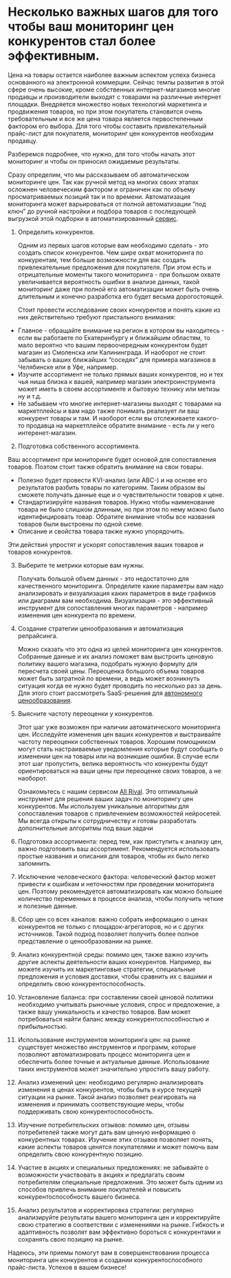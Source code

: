 # Несколько важных шагов для того чтобы ваш мониторинг цен конкурентов стал более эффективным.

Цена на товары остается наиболее важным аспектом успеха бизнеса основанного на электронной коммерции. Сейчас темпы развития в этой сфере очень высокие, кроме собственных интернет-магазинов многие продавцы и производители выходят с товарами на различные интернет площадки. Внедряется множество новых технологий маркетинга и продвижения товаров, но при этом покупатель становится очень требовательным и все же цена товара является первостепенным фактором его выбора. Для того чтобы составить привлекательный прайс-лист для покупателя, мониторинг цен конкурентов необходим продавцу.

Разберемся подробнее, что нужно, для того чтобы начать этот мониторинг и чтобы он приносил ожидаемые результаты. 

Сразу определим, что мы рассказываем об автоматическом мониторинге цен. Так как ручной метод на многих своих этапах осложнен человеческим фактором и ограничен как по объему просматриваемых позиций так и по времени. Автоматизация мониторинга может варьироваться от полной автоматизации “под ключ” до ручной настройки и подбора товаров с последующей выгрузкой этой подборки в автоматизированный [сервис](https://allrival.com/monitoring-cen-konkurentov.html).



1. Определить конкурентов.

    Одним из первых шагов которые вам необходимо сделать - это создать список конкурентов. Чем шире охват мониторинга по конкурентам, тем больше возможности для вас создать привлекательные предложения для покупателя. При этом есть и отрицательные моменты такого мониторинга - при большом охвате увеличивается вероятность ошибки в анализе данных, такой мониторинг даже при полной его автоматизации может быть очень длительным и конечно разработка его будет весьма дорогостоящей. 


    Стоит провести исследование своих конкурентов и понять какие из них действительно требуют пристального внимания:

* Главное - обращайте внимание на регион в котором вы находитесь - если вы работаете по Екатеринбургу и ближайшим областям, то мало вероятно что вашим первоочередным конкурентом будет магазин из Смоленска или Калининграда. И наоборот не стоит забывать о ваших ближайших “соседях” для примера магазинов в Челябинске или в Уфе, например.
* Изучите ассортимент не только прямых ваших конкурентов, но и тех чья ниша близка к вашей, например магазин электроинструмента может иметь в своем ассортименте и бытовую технику или метизы ну и т.д.
* Не забываем что многие интернет-магазины выходят с товарами на маркетплейсы и вам надо также понимать реализует ли ваш конкурент товары и там. И наоборот если вы отслеживаете какого-то продавца на маркетплейсе обратите внимание - есть ли у него интеренет-магазин.
2. Подготовка собственного ассортимента.

Ваш ассортимент при мониторинге будет основой для сопоставления товаров. Поэтом стоит также обратить внимание на свои товары. 



* Полезно будет провести KVI-анализ (или ABC-) и на основе его результатов разбить товары по категориям. Таким образом вы сможете получать данные еще и о чувствительности товаров к цене.
* Стандартизируйте названия товаров. Нужно чтобы наименование товара не было слишком длинным, но при этом по нему можно было идентифицировать товар. Обратите внимание чтобы все названия товаров были выстроены по одной схеме. 
* Описание и свойства товара также нужно упорядочить.

Эти действия упростят и ускорят сопоставления ваших товаров и товаров конкурентов. 



3. Выберите те метрики которые вам нужны.

    Получать большой объем данных - это недостаточно для качественного мониторинга. Определите какие параметры вам надо анализировать и визуализация каких параметров в виде графиков или диаграмм вам необходима. Визуализация - это эффективный инструмент для сопоставления многих параметров - например изменения цен конкурента по времени.

4. Создание стратегии ценообразования и автоматизация репрайсинга.

    Можно сказать что это одна из целей мониторинга цен конкурентов. Собранные данные и их анализ поможет вам выстроить ценовую политику вашего магазина, подобрать нужную формулу для пересчета своей цены. Переоценка большого объема товаров может быть затратной по времени, а ведь может возникнуть ситуация когда ее нужно будет проводить по несколько раз за день. Для этого стоит рассмотреть SaaS-решения для [автономного ценообразования](https://allrival.com/online-stores-pricing.html).

5. Выясните частоту переоценки у конкурентов.

    Этот шаг уже возможен при наличии автоматического мониторинга цен. Исследуйте изменения цен ваших конкурентов и выстраивайте частоту переоценки собственных товаров. Хорошим помощником могут стать настраиваемые уведомления которые будут сообщать о изменении цен на товары или на возникшие ошибки. В случае если этот шаг пропустить, велика вероятность что конкуренты будут ориентироваться на ваши цены при переоценке своих товаров, а не наоборот.

    Ознакомьтесь с нашим сервисом [All Rival](https://allrival.com/). Это оптимальный инструмент для решения ваших задач по мониторингу цен конкурентов. Мы используем уникальные алгоритмы для сопоставления товаров с привлечением возможностей нейросетей. Мы всегда открыты к сотрудничеству и готовы разработать дополнительные алгоритмы под ваши задачи

1. Подготовка ассортимента: перед тем, как приступить к анализу цен, важно подготовить ваш ассортимент. Рекомендуется использовать простые названия и описания для товаров, чтобы их было легко запомнить.

2. Исключение человеческого фактора: человеческий фактор может привести к ошибкам и неточностям при проведении мониторинга цен. Поэтому рекомендуется автоматизировать как можно большее количество переменных в процессе анализа, чтобы получить четкие и полезные данные.

3. Сбор цен со всех каналов: важно собрать информацию о ценах конкурентов не только с площадок-агрегаторов, но и с других источников. Такой подход позволяет получить более полное представление о ценообразовании на рынке.

4. Анализ конкурентной среды: помимо цен, также важно изучить другие аспекты деятельности ваших конкурентов. Например, вы можете изучить их маркетинговые стратегии, специальные предложения и условия доставки, чтобы сравнить их с вашими и определить свою конкурентоспособность.

5. Установление баланса: при составлении своей ценовой политики необходимо учитывать рыночные условия, спрос и предложение, а также вашу уникальность и качество товаров. Вам может потребоваться найти баланс между конкурентоспособностью и прибыльностью.

6. Использование инструментов мониторинга цен: на рынке существует множество инструментов и программ, которые позволяют автоматизировать процесс мониторинга цен и обеспечить более точные и актуальные данные. Использование таких инструментов может значительно упростить вашу работу.

7. Анализ изменений цен: необходимо регулярно анализировать изменения в ценах конкурентов, чтобы быть в курсе текущей ситуации на рынке. Такой анализ позволяет реагировать на изменения и принимать соответствующие меры, чтобы поддерживать свою конкурентоспособность.

8. Изучение потребительских отзывов: помимо цен, отзывы потребителей также могут дать вам ценную информацию о конкурентных товарах. Изучение этих отзывов позволяет понять, какие аспекты товаров ценятся покупателями и может помочь вам определить свою конкурентную позицию.

9. Участие в акциях и специальных предложениях: не забывайте о возможности участвовать в акциях и предлагать своим потребителям специальные предложения. Это может быть одним из способов привлечь внимание покупателей и повысить конкурентоспособность вашего бизнеса.

10. Анализ результатов и корректировка стратегии: регулярно анализируйте результаты вашего мониторинга цен и корректируйте свою стратегию в соответствии с изменениями на рынке. Гибкость и адаптивность позволят вам эффективно бороться с конкурентами и сохранять свою позицию на рынке.

Надеюсь, эти приемы помогут вам в совершенствовании процесса мониторинга цен конкурентов и создании конкурентоспособного прайс-листа. Успехов в вашем бизнесе!

